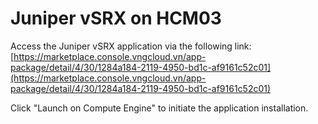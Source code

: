 # Juniper vSRX on HCM03

Access the Juniper vSRX application via the following link: [https://marketplace.console.vngcloud.vn/app-package/detail/4/30/1284a184-2119-4950-bd1c-af9161c52c01](https://marketplace.console.vngcloud.vn/app-package/detail/4/30/1284a184-2119-4950-bd1c-af9161c52c01)

Click "Launch on Compute Engine" to initiate the application installation.
